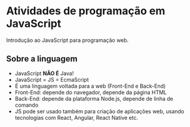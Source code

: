 # Atividades de programação em JavaScript

Introdução ao JavaScript para programação web.

## Sobre a linguagem

- JavaScript **NÃO É** Java!
- JavaScript = JS = EcmaScript
- É uma linguagem voltada para a web (Front-End e Back-End)
- Front-End: depende do navegador, depende da página HTML
- Back-End: depende da plataforma Node.js, depende de linha de comando
- JS pode ser usado também para criação de aplicações web, usando tecnologias com React, Angular, React Native etc.
